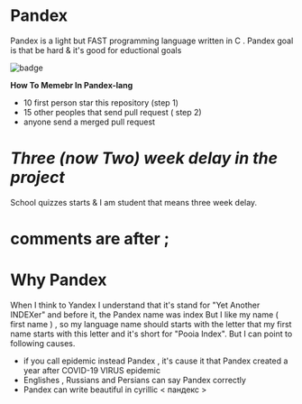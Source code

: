 # Pandex
Pandex is a light but FAST programming language written in C . Pandex goal is that be hard &amp; it's good for eductional goals 

![badge](https://tokei.rs/b1/github/Pandex-lang/Pandex)

**How To Memebr In Pandex-lang**
* 10 first person star this repository (step 1)
* 15 other peoples that send pull request ( step 2)
* anyone send a merged pull request

# ***Three (now Two) week delay in the project***

School quizzes starts & I am student that means three week delay.

# comments are after ;

# Why Pandex
When I think to Yandex I understand that it's stand for "Yet Another INDEXer"
and before it, the Pandex name was index But I like my name ( first name ) ,
so my language name should starts with the letter that my first name starts
with this letter and it's short for "Pooia Index".
But I can point to following causes.
* if you call epidemic instead Pandex , it's cause it that Pandex created a year after COVID-19 VIRUS epidemic
* Englishes , Russians and Persians can say Pandex correctly
* Pandex can write beautiful in cyrillic < пандекс >
